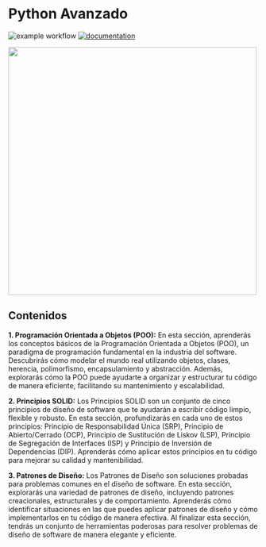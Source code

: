 # Python Avanzado

![example workflow](https://github.com/fralfaro/python_advanced/actions/workflows/documentation.yml/badge.svg)
[![documentation](https://img.shields.io/badge/📖-docs-brightgreen)](https://fralfaro.github.io/python_advanced/)

<img src="https://cdn.worldvectorlogo.com/logos/python-3.svg" alt="" align="center" width="500"/>

## Contenidos

**1. Programación Orientada a Objetos (POO):**
En esta sección, aprenderás los conceptos básicos de la Programación Orientada a Objetos (POO), un paradigma de programación fundamental en la industria del software. Descubrirás cómo modelar el mundo real utilizando objetos, clases, herencia, polimorfismo, encapsulamiento y abstracción. Además, explorarás cómo la POO puede ayudarte a organizar y estructurar tu código de manera eficiente, facilitando su mantenimiento y escalabilidad.

**2. Principios SOLID:**
Los Principios SOLID son un conjunto de cinco principios de diseño de software que te ayudarán a escribir código limpio, flexible y robusto. En esta sección, profundizarás en cada uno de estos principios: Principio de Responsabilidad Única (SRP), Principio de Abierto/Cerrado (OCP), Principio de Sustitución de Liskov (LSP), Principio de Segregación de Interfaces (ISP) y Principio de Inversión de Dependencias (DIP). Aprenderás cómo aplicar estos principios en tu código para mejorar su calidad y mantenibilidad.

**3. Patrones de Diseño:**
Los Patrones de Diseño son soluciones probadas para problemas comunes en el diseño de software. En esta sección, explorarás una variedad de patrones de diseño, incluyendo patrones creacionales, estructurales y de comportamiento. Aprenderás cómo identificar situaciones en las que puedes aplicar patrones de diseño y cómo implementarlos en tu código de manera efectiva. Al finalizar esta sección, tendrás un conjunto de herramientas poderosas para resolver problemas de diseño de software de manera elegante y eficiente.